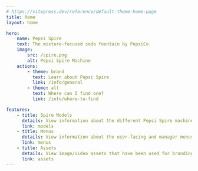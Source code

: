 ```yaml
---
# https://vitepress.dev/reference/default-theme-home-page
title: Home
layout: home

hero:
    name: Pepsi Spire
    text: The mixture-focused soda fountain by PepsiCo.
    image:
        src: /spire.png
        alt: Pepsi Spire Machine
    actions:
        - theme: brand
          text: Learn about Pepsi Spire
          link: /info/general
        - theme: alt
          text: Where can I find one?
          link: /info/where-to-find

features:
    - title: Spire Models
      details: View information about the different Pepsi Spire machine models.
      link: models
    - title: Menus
      details: View information about the user-facing and manager menus.
      link: menus
    - title: Assets
      details: View image/video assets that have been used for branding.
      link: assets
---
```


